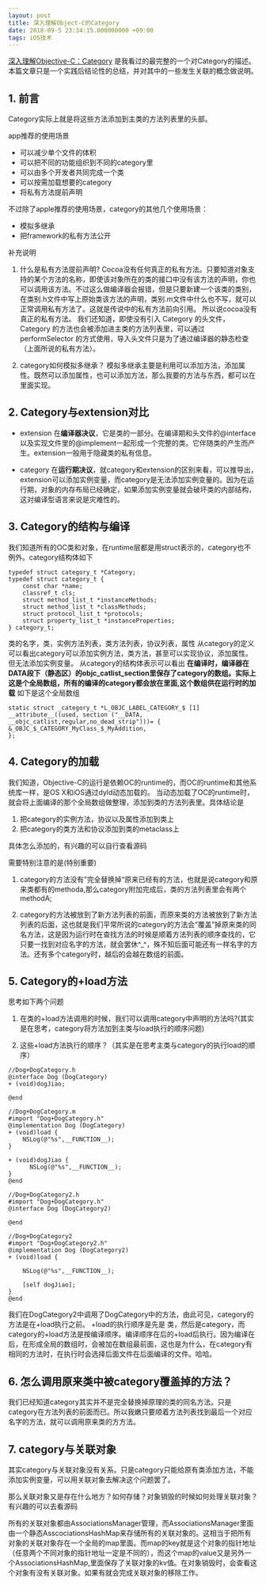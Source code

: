 ```yaml
---
layout: post
title: 深入理解Object-C的Category
date: 2018-09-5 23:34:15.000000000 +09:00
tags: iOS技术
---
```

[深入理解Objective-C：Category](https://tech.meituan.com/DiveIntoCategory.html)
是我看过的最完整的一个对Category的描述。本篇文章只是一个实践后结论性的总结，并对其中的一些发生关联的概念做说明。

## 1. 前言
>
Category实际上就是将这些方法添加到主类的方法列表里的头部。

app推荐的使用场景

- 可以减少单个文件的体积 
- 可以把不同的功能组织到不同的category里 
- 可以由多个开发者共同完成一个类 
- 可以按需加载想要的category 
- 将私有方法提前声明
 
不过除了apple推荐的使用场景，category的其他几个使用场景：

- 模拟多继承
- 把framework的私有方法公开

补充说明

1. 什么是私有方法提前声明?
Cocoa没有任何真正的私有方法。只要知道对象支持的某个方法的名称，即使该对象所在的类的接口中没有该方法的声明，你也可以调用该方法。不过这么做编译器会报错，但是只要新建一个该类的类别，在类别.h文件中写上原始类该方法的声明，类别.m文件中什么也不写，就可以正常调用私有方法了。这就是传说中的私有方法前向引用。 所以说cocoa没有真正的私有方法。
我们还知道，即使没有引入 Category 的头文件，Category 的方法也会被添加进主类的方法列表里，可以通过 performSelector 的方式使用，导入头文件只是为了通过编译器的静态检查（上面所说的私有方法）。

2. category如何模拟多继承？
模拟多继承主要是利用可以添加方法，添加属性。既然可以添加属性，也可以添加方法，那么我要的方法与东西，都可以在里面实现。

## 2. Category与extension对比

- extension
在**编译器决议**，它是类的一部分。在编译期和头文件的@interface以及实现文件里的@implement一起形成一个完整的类。它伴随类的产生而产生。extension一般用于隐藏类的私有信息。

- category
在**运行期决议**，就category和extension的区别来看，可以推导出，extension可以添加实例变量，而category是无法添加实例变量的。因为在运行期，对象的内存布局已经确定，如果添加实例变量就会破坏类的内部结构，这对编译型语言来说是灾难性的。

## 3. Category的结构与编译
我们知道所有的OC类和对象，在runtime层都是用struct表示的，category也不例外。category结构体如下

```
typedef struct category_t *Category;
typedef struct category_t {
    const char *name;
    classref_t cls;
    struct method_list_t *instanceMethods;
    struct method_list_t *classMethods;
    struct protocol_list_t *protocols;
    struct property_list_t *instanceProperties;
} category_t;

```

类的名字，类，实例方法列表，类方法列表，协议列表，属性
从category的定义可以看出category可以添加实例方法，类方法，甚至可以实现协议，添加属性。但无法添加实例变量。
从category的结构体表示可以看出
**在编译时，编译器在DATA段下（静态区）的objc_catlist_section里保存了category的数组。实际上这是个全局数组，所有的编译的category都会放在里面,这个数组供在运行时的加载**
如下是这个全局数组

```
static struct _category_t *L_OBJC_LABEL_CATEGORY_$ [1] __attribute__((used, section ("__DATA, __objc_catlist,regular,no_dead_strip")))= {
&_OBJC_$_CATEGORY_MyClass_$_MyAddition,
};
```

## 4. Category的加载
我们知道，Objective-C的运行是依赖OC的runtime的，而OC的runtime和其他系统库一样，是OS X和iOS通过dyld动态加载的。
当动态加载了OC的runtime时，就会将上面编译的那个全局数组做整理，添加到类的方法列表里。具体结论是

1. 把category的实例方法，协议以及属性添加到类上
2. 把category的类方法和协议添加到类的metaclass上

具体怎么添加的，有兴趣的可以自行查看源码

需要特别注意的是(特别重要)

1. category的方法没有”完全替换掉“原来已经有的方法，也就是说category和原来类都有的methoda,那么category附加完成后，类的方法列表里会有两个methodA;

2. category的方法被放到了新方法列表的前面，而原来类的方法被放到了新方法列表的后面，这也就是我们平常所说的category的方法会“覆盖”掉原来类的同名方法，这是因为运行时在查找方法的时候是顺着方法列表的顺序查找的，它只要一找到对应名字的方法，就会罢休^_^，殊不知后面可能还有一样名字的方法。还有多个category时，越后的会越在数组的前面。

## 5. Category的+load方法
思考如下两个问题

1. 在类的+load方法调用的时候，我们可以调用category中声明的方法吗?(其实是在思考，category将方法加到主类与load执行的顺序问题)

2. 这些+load方法执行的顺序？（其实是在思考主类与category的执行load的顺序）

```
//Dog+DogCategory.h
@interface Dog (DogCategory)
+ (void)dogJiao;

@end
```
```
//Dog+DogCategory.m
#import "Dog+DogCategory.h"
@implementation Dog (DogCategory)
+ (void)load {
    NSLog(@"%s",__FUNCTION__);
}

+ (void)dogJiao {
      NSLog(@"%s",__FUNCTION__);
}
@end
```
```
//Dog+DogCategory2.h
#import "Dog+DogCategory.h"
@interface Dog (DogCategory2)

@end
```
```
//Dog+DogCategory2
#import "Dog+DogCategory2.h"
@implementation Dog (DogCategory2)
+ (void)load {
    
    NSLog(@"%s",__FUNCTION__);
    
    [self dogJiao];
}
@end
```
我们在DogCategory2中调用了DogCategory中的方法，由此可见，category的方法是在+load执行之前。
+load的执行顺序是先是 类，然后是category，而category的+load方法是按编译顺序。编译顺序在后的+load后执行。因为编译在后，在形成全局的数组时，会被加在数组最前面，这也是为什么，在category有相同的方法时，在执行时会选择后面文件在后面编译的文件。哈哈。

## 6. 怎么调用原来类中被category覆盖掉的方法？
我们已经知道category其实并不是完全替换掉原理的类的同名方法。只是category在方法列表的前面而已。所以我嫩只要顺着方法列表找到最后一个对应名字的方法，就可以调用原来类的方方法。

## 7. category与关联对象
其实category与关联对象没有关系。只是category只能给原有类添加方法，不能添加实例变量，可以用关联对象去解决这个问题罢了。

那么关联对象又是存在什么地方？如何存储？对象销毁的时候如何处理关联对象？
有兴趣的可以去看源码

所有的关联对象都由AssociationsManager管理，而AssociationsManager里面由一个静态AsscociationsHashMap来存储所有的关联对象的。这相当于把所有对象的关联对象存在一个全局的map里面。而map的key就是这个对象的指针地址（任意两个不同对象的指针地址一定是不同的），而这个map的value又是另外一个AssociationsHashMap,里面保存了关联对象的kv值。在对象销毁时，会查看这个对象有没有关联对象。如果有就会完成关联对象的移除工作。

